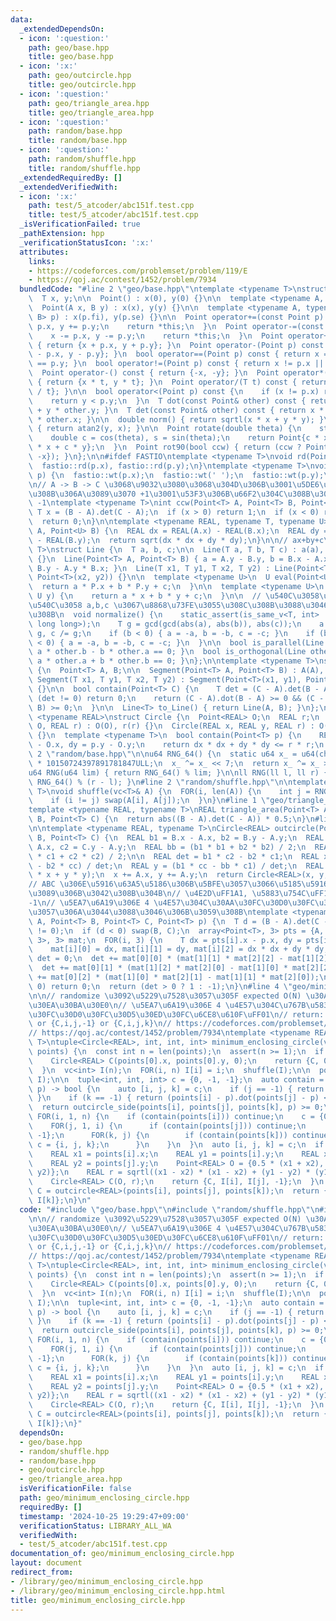 ```yaml
---
data:
  _extendedDependsOn:
  - icon: ':question:'
    path: geo/base.hpp
    title: geo/base.hpp
  - icon: ':x:'
    path: geo/outcircle.hpp
    title: geo/outcircle.hpp
  - icon: ':question:'
    path: geo/triangle_area.hpp
    title: geo/triangle_area.hpp
  - icon: ':question:'
    path: random/base.hpp
    title: random/base.hpp
  - icon: ':question:'
    path: random/shuffle.hpp
    title: random/shuffle.hpp
  _extendedRequiredBy: []
  _extendedVerifiedWith:
  - icon: ':x:'
    path: test/5_atcoder/abc151f.test.cpp
    title: test/5_atcoder/abc151f.test.cpp
  _isVerificationFailed: true
  _pathExtension: hpp
  _verificationStatusIcon: ':x:'
  attributes:
    links:
    - https://codeforces.com/problemset/problem/119/E
    - https://qoj.ac/contest/1452/problem/7934
  bundledCode: "#line 2 \"geo/base.hpp\"\ntemplate <typename T>\nstruct Point {\n\
    \  T x, y;\n\n  Point() : x(0), y(0) {}\n\n  template <typename A, typename B>\n\
    \  Point(A x, B y) : x(x), y(y) {}\n\n  template <typename A, typename B>\n  Point(pair<A,\
    \ B> p) : x(p.fi), y(p.se) {}\n\n  Point operator+=(const Point p) {\n    x +=\
    \ p.x, y += p.y;\n    return *this;\n  }\n  Point operator-=(const Point p) {\n\
    \    x -= p.x, y -= p.y;\n    return *this;\n  }\n  Point operator+(Point p) const\
    \ { return {x + p.x, y + p.y}; }\n  Point operator-(Point p) const { return {x\
    \ - p.x, y - p.y}; }\n  bool operator==(Point p) const { return x == p.x && y\
    \ == p.y; }\n  bool operator!=(Point p) const { return x != p.x || y != p.y; }\n\
    \  Point operator-() const { return {-x, -y}; }\n  Point operator*(T t) const\
    \ { return {x * t, y * t}; }\n  Point operator/(T t) const { return {x / t, y\
    \ / t}; }\n\n  bool operator<(Point p) const {\n    if (x != p.x) return x < p.x;\n\
    \    return y < p.y;\n  }\n  T dot(const Point& other) const { return x * other.x\
    \ + y * other.y; }\n  T det(const Point& other) const { return x * other.y - y\
    \ * other.x; }\n\n  double norm() { return sqrtl(x * x + y * y); }\n  double angle()\
    \ { return atan2(y, x); }\n\n  Point rotate(double theta) {\n    static_assert(!is_integral<T>::value);\n\
    \    double c = cos(theta), s = sin(theta);\n    return Point{c * x - s * y, s\
    \ * x + c * y};\n  }\n  Point rot90(bool ccw) { return (ccw ? Point{-y, x} : Point{y,\
    \ -x}); }\n};\n\n#ifdef FASTIO\ntemplate <typename T>\nvoid rd(Point<T>& p) {\n\
    \  fastio::rd(p.x), fastio::rd(p.y);\n}\ntemplate <typename T>\nvoid wt(Point<T>&\
    \ p) {\n  fastio::wt(p.x);\n  fastio::wt(' ');\n  fastio::wt(p.y);\n}\n#endif\n\
    \n// A -> B -> C \u3068\u9032\u3080\u3068\u304D\u306B\u3001\u5DE6\u306B\u66F2\u304C\
    \u308B\u306A\u3089\u3070 +1\u3001\u53F3\u306B\u66F2\u304C\u308B\u306A\u3089\u3070\
    \ -1\ntemplate <typename T>\nint ccw(Point<T> A, Point<T> B, Point<T> C) {\n \
    \ T x = (B - A).det(C - A);\n  if (x > 0) return 1;\n  if (x < 0) return -1;\n\
    \  return 0;\n}\n\ntemplate <typename REAL, typename T, typename U>\nREAL dist(Point<T>\
    \ A, Point<U> B) {\n  REAL dx = REAL(A.x) - REAL(B.x);\n  REAL dy = REAL(A.y)\
    \ - REAL(B.y);\n  return sqrt(dx * dx + dy * dy);\n}\n\n// ax+by+c\ntemplate <typename\
    \ T>\nstruct Line {\n  T a, b, c;\n\n  Line(T a, T b, T c) : a(a), b(b), c(c)\
    \ {}\n  Line(Point<T> A, Point<T> B) { a = A.y - B.y, b = B.x - A.x, c = A.x *\
    \ B.y - A.y * B.x; }\n  Line(T x1, T y1, T x2, T y2) : Line(Point<T>(x1, y1),\
    \ Point<T>(x2, y2)) {}\n\n  template <typename U>\n  U eval(Point<U> P) {\n  \
    \  return a * P.x + b * P.y + c;\n  }\n\n  template <typename U>\n  T eval(U x,\
    \ U y) {\n    return a * x + b * y + c;\n  }\n\n  // \u540C\u3058\u76F4\u7DDA\u304C\
    \u540C\u3058 a,b,c \u3067\u8868\u73FE\u3055\u308C\u308B\u3088\u3046\u306B\u3059\
    \u308B\n  void normalize() {\n    static_assert(is_same_v<T, int> || is_same_v<T,\
    \ long long>);\n    T g = gcd(gcd(abs(a), abs(b)), abs(c));\n    a /= g, b /=\
    \ g, c /= g;\n    if (b < 0) { a = -a, b = -b, c = -c; }\n    if (b == 0 && a\
    \ < 0) { a = -a, b = -b, c = -c; }\n  }\n\n  bool is_parallel(Line other) { return\
    \ a * other.b - b * other.a == 0; }\n  bool is_orthogonal(Line other) { return\
    \ a * other.a + b * other.b == 0; }\n};\n\ntemplate <typename T>\nstruct Segment\
    \ {\n  Point<T> A, B;\n\n  Segment(Point<T> A, Point<T> B) : A(A), B(B) {}\n \
    \ Segment(T x1, T y1, T x2, T y2) : Segment(Point<T>(x1, y1), Point<T>(x2, y2))\
    \ {}\n\n  bool contain(Point<T> C) {\n    T det = (C - A).det(B - A);\n    if\
    \ (det != 0) return 0;\n    return (C - A).dot(B - A) >= 0 && (C - B).dot(A -\
    \ B) >= 0;\n  }\n\n  Line<T> to_Line() { return Line(A, B); }\n};\n\ntemplate\
    \ <typename REAL>\nstruct Circle {\n  Point<REAL> O;\n  REAL r;\n  Circle(Point<REAL>\
    \ O, REAL r) : O(O), r(r) {}\n  Circle(REAL x, REAL y, REAL r) : O(x, y), r(r)\
    \ {}\n  template <typename T>\n  bool contain(Point<T> p) {\n    REAL dx = p.x\
    \ - O.x, dy = p.y - O.y;\n    return dx * dx + dy * dy <= r * r;\n  }\n};\n#line\
    \ 2 \"random/base.hpp\"\n\nu64 RNG_64() {\n  static u64 x_ = u64(chrono::duration_cast<chrono::nanoseconds>(chrono::high_resolution_clock::now().time_since_epoch()).count())\
    \ * 10150724397891781847ULL;\n  x_ ^= x_ << 7;\n  return x_ ^= x_ >> 9;\n}\n\n\
    u64 RNG(u64 lim) { return RNG_64() % lim; }\n\nll RNG(ll l, ll r) { return l +\
    \ RNG_64() % (r - l); }\n#line 2 \"random/shuffle.hpp\"\n\ntemplate <typename\
    \ T>\nvoid shuffle(vc<T>& A) {\n  FOR(i, len(A)) {\n    int j = RNG(0, i + 1);\n\
    \    if (i != j) swap(A[i], A[j]);\n  }\n}\n#line 1 \"geo/triangle_area.hpp\"\n\
    template <typename REAL, typename T>\nREAL triangle_area(Point<T> A, Point<T>\
    \ B, Point<T> C) {\n  return abs((B - A).det(C - A)) * 0.5;\n}\n#line 4 \"geo/outcircle.hpp\"\
    \n\ntemplate <typename REAL, typename T>\nCircle<REAL> outcircle(Point<T> A, Point<T>\
    \ B, Point<T> C) {\n  REAL b1 = B.x - A.x, b2 = B.y - A.y;\n  REAL c1 = C.x -\
    \ A.x, c2 = C.y - A.y;\n  REAL bb = (b1 * b1 + b2 * b2) / 2;\n  REAL cc = (c1\
    \ * c1 + c2 * c2) / 2;\n\n  REAL det = b1 * c2 - b2 * c1;\n  REAL x = (bb * c2\
    \ - b2 * cc) / det;\n  REAL y = (b1 * cc - bb * c1) / det;\n  REAL r = sqrt(x\
    \ * x + y * y);\n  x += A.x, y += A.y;\n  return Circle<REAL>(x, y, r);\n}\n\n\
    // ABC \u306E\u5916\u63A5\u5186\u306B\u5BFE\u3057\u3066\u5185\u5916\u3069\u3061\
    \u3089\u306B\u3042\u308B\u304B\n// \u4E2D\uFF1A1, \u5883\u754C\uFF1A0, \u5916\uFF1A\
    -1\n// \u5EA7\u6A19\u306E 4 \u4E57\u304C\u30AA\u30FC\u30D0\u30FC\u30D5\u30ED\u30FC\
    \u3057\u306A\u3044\u3088\u3046\u306B\u3059\u308B\ntemplate <typename T>\nint outcircle_side(Point<T>\
    \ A, Point<T> B, Point<T> C, Point<T> p) {\n  T d = (B - A).det(C - A);\n  assert(d\
    \ != 0);\n  if (d < 0) swap(B, C);\n  array<Point<T>, 3> pts = {A, B, C};\n  array<array<T,\
    \ 3>, 3> mat;\n  FOR(i, 3) {\n    T dx = pts[i].x - p.x, dy = pts[i].y - p.y;\n\
    \    mat[i][0] = dx, mat[i][1] = dy, mat[i][2] = dx * dx + dy * dy;\n  }\n  T\
    \ det = 0;\n  det += mat[0][0] * (mat[1][1] * mat[2][2] - mat[1][2] * mat[2][1]);\n\
    \  det += mat[0][1] * (mat[1][2] * mat[2][0] - mat[1][0] * mat[2][2]);\n  det\
    \ += mat[0][2] * (mat[1][0] * mat[2][1] - mat[1][1] * mat[2][0]);\n  if (det ==\
    \ 0) return 0;\n  return (det > 0 ? 1 : -1);\n}\n#line 4 \"geo/minimum_enclosing_circle.hpp\"\
    \n\n// randomize \u3092\u5229\u7528\u3057\u305F expected O(N) \u30A2\u30EB\u30B4\
    \u30EA\u30BA\u30E0\n// \u5EA7\u6A19\u306E 4 \u4E57\u304C\u767B\u5834\uFF01\u30AA\
    \u30FC\u30D0\u30FC\u30D5\u30ED\u30FC\u6CE8\u610F\uFF01\n// return: {C,0,-1,-1}\
    \ or {C,i,j,-1} or {C,i,j,k}\n// https://codeforces.com/problemset/problem/119/E\n\
    // https://qoj.ac/contest/1452/problem/7934\ntemplate <typename REAL, typename\
    \ T>\ntuple<Circle<REAL>, int, int, int> minimum_enclosing_circle(vc<Point<T>>\
    \ points) {\n  const int n = len(points);\n  assert(n >= 1);\n  if (n == 1) {\n\
    \    Circle<REAL> C(points[0].x, points[0].y, 0);\n    return {C, 0, -1, -1};\n\
    \  }\n  vc<int> I(n);\n  FOR(i, n) I[i] = i;\n  shuffle(I);\n\n  points = rearrange(points,\
    \ I);\n\n  tuple<int, int, int> c = {0, -1, -1};\n  auto contain = [&](Point<T>\
    \ p) -> bool {\n    auto [i, j, k] = c;\n    if (j == -1) { return p == points[i];\
    \ }\n    if (k == -1) { return (points[i] - p).dot(points[j] - p) <= 0; }\n  \
    \  return outcircle_side(points[i], points[j], points[k], p) >= 0;\n  };\n\n \
    \ FOR(i, 1, n) {\n    if (contain(points[i])) continue;\n    c = {0, i, -1};\n\
    \    FOR(j, 1, i) {\n      if (contain(points[j])) continue;\n      c = {i, j,\
    \ -1};\n      FOR(k, j) {\n        if (contain(points[k])) continue;\n       \
    \ c = {i, j, k};\n      }\n    }\n  }\n  auto [i, j, k] = c;\n  if (k == -1) {\n\
    \    REAL x1 = points[i].x;\n    REAL y1 = points[i].y;\n    REAL x2 = points[j].x;\n\
    \    REAL y2 = points[j].y;\n    Point<REAL> O = {0.5 * (x1 + x2), 0.5 * (y1 +\
    \ y2)};\n    REAL r = sqrtl((x1 - x2) * (x1 - x2) + (y1 - y2) * (y1 - y2)) / 2;\n\
    \    Circle<REAL> C(O, r);\n    return {C, I[i], I[j], -1};\n  }\n  Circle<REAL>\
    \ C = outcircle<REAL>(points[i], points[j], points[k]);\n  return {C, I[i], I[j],\
    \ I[k]};\n}\n"
  code: "#include \"geo/base.hpp\"\n#include \"random/shuffle.hpp\"\n#include \"geo/outcircle.hpp\"\
    \n\n// randomize \u3092\u5229\u7528\u3057\u305F expected O(N) \u30A2\u30EB\u30B4\
    \u30EA\u30BA\u30E0\n// \u5EA7\u6A19\u306E 4 \u4E57\u304C\u767B\u5834\uFF01\u30AA\
    \u30FC\u30D0\u30FC\u30D5\u30ED\u30FC\u6CE8\u610F\uFF01\n// return: {C,0,-1,-1}\
    \ or {C,i,j,-1} or {C,i,j,k}\n// https://codeforces.com/problemset/problem/119/E\n\
    // https://qoj.ac/contest/1452/problem/7934\ntemplate <typename REAL, typename\
    \ T>\ntuple<Circle<REAL>, int, int, int> minimum_enclosing_circle(vc<Point<T>>\
    \ points) {\n  const int n = len(points);\n  assert(n >= 1);\n  if (n == 1) {\n\
    \    Circle<REAL> C(points[0].x, points[0].y, 0);\n    return {C, 0, -1, -1};\n\
    \  }\n  vc<int> I(n);\n  FOR(i, n) I[i] = i;\n  shuffle(I);\n\n  points = rearrange(points,\
    \ I);\n\n  tuple<int, int, int> c = {0, -1, -1};\n  auto contain = [&](Point<T>\
    \ p) -> bool {\n    auto [i, j, k] = c;\n    if (j == -1) { return p == points[i];\
    \ }\n    if (k == -1) { return (points[i] - p).dot(points[j] - p) <= 0; }\n  \
    \  return outcircle_side(points[i], points[j], points[k], p) >= 0;\n  };\n\n \
    \ FOR(i, 1, n) {\n    if (contain(points[i])) continue;\n    c = {0, i, -1};\n\
    \    FOR(j, 1, i) {\n      if (contain(points[j])) continue;\n      c = {i, j,\
    \ -1};\n      FOR(k, j) {\n        if (contain(points[k])) continue;\n       \
    \ c = {i, j, k};\n      }\n    }\n  }\n  auto [i, j, k] = c;\n  if (k == -1) {\n\
    \    REAL x1 = points[i].x;\n    REAL y1 = points[i].y;\n    REAL x2 = points[j].x;\n\
    \    REAL y2 = points[j].y;\n    Point<REAL> O = {0.5 * (x1 + x2), 0.5 * (y1 +\
    \ y2)};\n    REAL r = sqrtl((x1 - x2) * (x1 - x2) + (y1 - y2) * (y1 - y2)) / 2;\n\
    \    Circle<REAL> C(O, r);\n    return {C, I[i], I[j], -1};\n  }\n  Circle<REAL>\
    \ C = outcircle<REAL>(points[i], points[j], points[k]);\n  return {C, I[i], I[j],\
    \ I[k]};\n}"
  dependsOn:
  - geo/base.hpp
  - random/shuffle.hpp
  - random/base.hpp
  - geo/outcircle.hpp
  - geo/triangle_area.hpp
  isVerificationFile: false
  path: geo/minimum_enclosing_circle.hpp
  requiredBy: []
  timestamp: '2024-10-25 19:29:47+09:00'
  verificationStatus: LIBRARY_ALL_WA
  verifiedWith:
  - test/5_atcoder/abc151f.test.cpp
documentation_of: geo/minimum_enclosing_circle.hpp
layout: document
redirect_from:
- /library/geo/minimum_enclosing_circle.hpp
- /library/geo/minimum_enclosing_circle.hpp.html
title: geo/minimum_enclosing_circle.hpp
---
```

